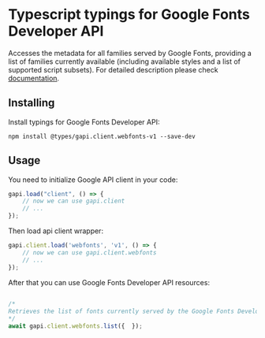 # Typescript typings for Google Fonts Developer API
Accesses the metadata for all families served by Google Fonts, providing a list of families currently available (including available styles and a list of supported script subsets).
For detailed description please check [documentation](https://developers.google.com/fonts/docs/developer_api).

## Installing

Install typings for Google Fonts Developer API:
```
npm install @types/gapi.client.webfonts-v1 --save-dev
```

## Usage

You need to initialize Google API client in your code:
```typescript
gapi.load("client", () => { 
    // now we can use gapi.client
    // ... 
});
```

Then load api client wrapper:
```typescript
gapi.client.load('webfonts', 'v1', () => {
    // now we can use gapi.client.webfonts
    // ... 
});
```



After that you can use Google Fonts Developer API resources:

```typescript 
    
/* 
Retrieves the list of fonts currently served by the Google Fonts Developer API  
*/
await gapi.client.webfonts.list({  });
```